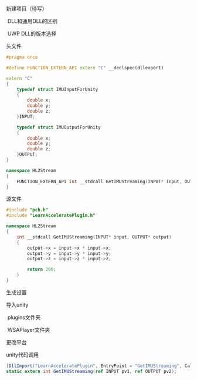 新建项目（待写）

​	DLL和通用DLL的区别

​	UWP DLL的版本选择



头文件

```c++
#pragma once

#define FUNCTION_EXTERN_API extern "C" __declspec(dllexport)

extern "C"
{
	typedef struct IMUInputForUnity
	{
		double x;
		double y;
		double z;
	}INPUT;

	typedef struct IMUOutputForUnity
	{
		double x;
		double y;
		double z;
	}OUTPUT;
}

namespace HL2Stream
{
	FUNCTION_EXTERN_API int __stdcall GetIMUStreaming(INPUT* input, OUTPUT* output);
}
```





源文件

```c++
#include "pch.h"
#include "LearnAcceleratePlugin.h"

namespace HL2Stream
{
	int __stdcall GetIMUStreaming(INPUT* input, OUTPUT* output)
	{
		output->x = input->x * input->x;
		output->y = input->y * input->y;
		output->z = input->z * input->z;

		return 200;
	}
}

```





生成设置





导入unity

​	plugins文件夹

​	WSAPlayer文件夹





更改平台





unity代码调用

```c#
[DllImport("LearnAcceleratePlugin", EntryPoint = "GetIMUStreaming", CallingConvention = CallingConvention.StdCall)]
static extern int GetIMUStreaming(ref INPUT pv1, ref OUTPUT pv2);
```





